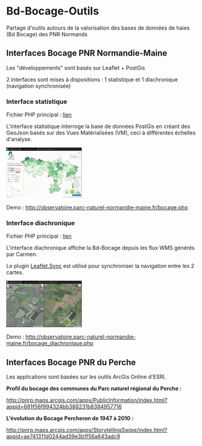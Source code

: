 # Bd-Bocage-Outils
Partage d'outils autours de la valorisation des bases de données de haies (Bd Bocage) des PNR Normands

## Interfaces Bocage PNR Normandie-Maine

Les "développements" sont basés sur Leaflet + PostGis

2 interfaces sont mises à dispositions : 1 statistique et 1 diachronique (navigation synchronisée)


### Interface statistique

Fichier PHP principal : [lien](interfaces/bocage.php)

L'interface statistique interroge la base de données PostGis en créant des GeoJson basés sur des Vues Matérialisées (VM), ceci à différentes échelles d'analyse.

[![Interface Densité](interfaces/bocage/interface_bocage_densite_200px.png)](http://observatoire.parc-naturel-normandie-maine.fr/bocage.php)

Demo : http://observatoire.parc-naturel-normandie-maine.fr/bocage.php

### Interface diachronique

Fichier PHP principal : [lien](interfaces/bocage_diachronique.php)

L'interface diachronique affiche la Bd-Bocage depuis les flux WMS générés par Carmen.

Le plugin [Leaflet.Sync](https://github.com/jieter/Leaflet.Sync) est utilisé pour synchroniser la navigation entre les 2 cartes.

[![Interface Diachronique](interfaces/bocage/interface_bocage_diachro_200px.png)](http://observatoire.parc-naturel-normandie-maine.fr/bocage_diachronique.php)

Demo : http://observatoire.parc-naturel-normandie-maine.fr/bocage_diachronique.php


## Interfaces Bocage PNR du Perche

Les applications sont basées sur les outils ArcGis Online d'ESRI.

**Profil du bocage des communes du Parc naturel régional du Perche :**

http://pnrp.maps.arcgis.com/apps/PublicInformation/index.html?appid=681f56f994324bb388231b8384957716

**L'évolution du Bocage Percheron de 1947 à 2010 :**

http://pnrp.maps.arcgis.com/apps/StorytellingSwipe/index.html?appid=ae741311d0244ad39e3b1f56a643adc9

